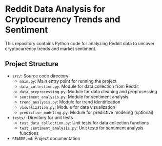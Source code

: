# Reddit Data Analysis for Cryptocurrency Trends and Sentiment

This repository contains Python code for analyzing Reddit data to uncover cryptocurrency trends and market sentiment.

## Project Structure
- `src/`: Source code directory
  - `main.py`: Main entry point for running the project
  - `data_collection.py`: Module for data collection from Reddit
  - `data_preprocessing.py`: Module for data cleaning and preprocessing
  - `sentiment_analysis.py`: Module for sentiment analysis
  - `trend_analysis.py`: Module for trend identification
  - `visualization.py`: Module for data visualization
  - `predictive_modeling.py`: Module for predictive modeling (optional)
- `tests/`: Directory for unit tests
  - `test_data_collection.py`: Unit tests for data collection functions
  - `test_sentiment_analysis.py`: Unit tests for sentiment analysis functions
- `README.md`: Project documentation